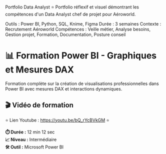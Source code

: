 Portfolio Data Analyst ⭐
Portfolio réflexif et visuel démontrant les compétences d'un Data Analyst chef de projet pour Aéroworld.

Outils : Power BI, Python, SQL, Knime, Figma Durée : 3 semaines Contexte : Recrutement Aéroworld Compétences : Veille métier, Analyse besoins, Gestion projet, Formation, Documentation, Posture conseil

# 📊 Formation Power BI - Graphiques et Mesures DAX

Formation complète sur la création de visualisations professionnelles dans Power BI avec mesures DAX et interactions dynamiques.

## 🎬 Vidéo de formation

⭐ Lien Youtube :    https://youtu.be/bQ_rYcBVkGM ⭐

**⏱️ Durée :** 12 min 12 sec  
**📈 Niveau :** Intermédiaire  
**🛠️ Outil :** Microsoft Power BI


